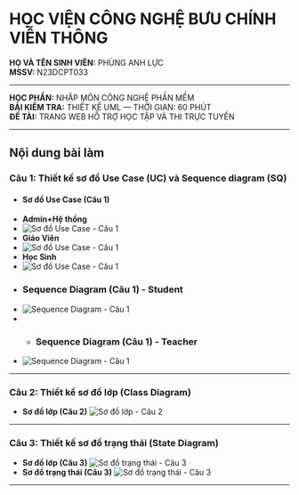 # HỌC VIỆN CÔNG NGHỆ BƯU CHÍNH VIỄN THÔNG

**HỌ VÀ TÊN SINH VIÊN:** PHÙNG ANH LỰC  
**MSSV:** N23DCPT033

---

**HỌC PHẦN:** NHẬP MÔN CÔNG NGHỆ PHẦN MỀM  
**BÀI KIỂM TRA:** THIẾT KẾ UML — THỜI GIAN: 60 PHÚT  
**ĐỀ TÀI:** TRANG WEB HỖ TRỢ HỌC TẬP VÀ THI TRỰC TUYẾN

---

## Nội dung bài làm

### Câu 1: Thiết kế sơ đồ Use Case (UC) và Sequence diagram (SQ)


- #### Sơ đồ Use Case (Câu 1)
- **Admin+Hệ thống**
- ![Sơ đồ Use Case - Câu 1](https://github.com/Lucdpt3105/n23dcpt033-thietkeumltheodetai-nhom5/blob/9cbb922fc60f6cd5238898595b509efba6e6a83a/Cau_1/admin%2Bhethong.jpg)
- **Giáo Viên**
- ![Sơ đồ Use Case - Câu 1](https://github.com/Lucdpt3105/n23dcpt033-thietkeumltheodetai-nhom5/blob/9cbb922fc60f6cd5238898595b509efba6e6a83a/Cau_1/giaovien.jpg)
- **Học Sinh**
- ![Sơ đồ Use Case - Câu 1](https://github.com/Lucdpt3105/n23dcpt033-thietkeumltheodetai-nhom5/blob/9cbb922fc60f6cd5238898595b509efba6e6a83a/Cau_1/h%E1%BB%8Dc%20sinh.jpg)
- ### Sequence Diagram (Câu 1) - Student
-  ![Sequence Diagram - Câu 1](https://github.com/Lucdpt3105/n23dcpt033-thietkeumltheodetai-nhom5/blob/9cbb922fc60f6cd5238898595b509efba6e6a83a/Cau_1/Sequence/Student.png)
-  - ### Sequence Diagram (Câu 1) - Teacher
-  ![Sequence Diagram - Câu 1](https://github.com/Lucdpt3105/n23dcpt033-thietkeumltheodetai-nhom5/blob/9cbb922fc60f6cd5238898595b509efba6e6a83a/Cau_1/Sequence/Gi%E1%BA%A3ng%20Vi%C3%AAn.png)

---

### Câu 2: Thiết kế sơ đồ lớp (Class Diagram)


- **Sơ đồ lớp (Câu 2)** ![Sơ đồ lớp - Câu 2](https://github.com/Lucdpt3105/n23dcpt033-thietkeumltheodetai-nhom5/blob/7cc35331385aaafb08937e1eea97457fea13f628/Cau2/ClassDiagram.jpg)
---

### Câu 3: Thiết kế sơ đồ trạng thái (State Diagram)

- **Sơ đồ lớp (Câu 3)** ![Sơ đồ trạng thái - Câu 3](https://github.com/Lucdpt3105/n23dcpt033-thietkeumltheodetai-nhom5/blob/9cbb922fc60f6cd5238898595b509efba6e6a83a/Cau3/Statediagram%20(1).jpg)
- **Sơ đồ trạng thái (Câu 3)** ![Sơ đồ trạng thái - Câu 3](https://github.com/Lucdpt3105/n23dcpt033-thietkeumltheodetai-nhom5/blob/44f28c12811f705a48c9ac7bb5f07ed62adde412/Cau3/Statediagram%20(1).jpg)

---
